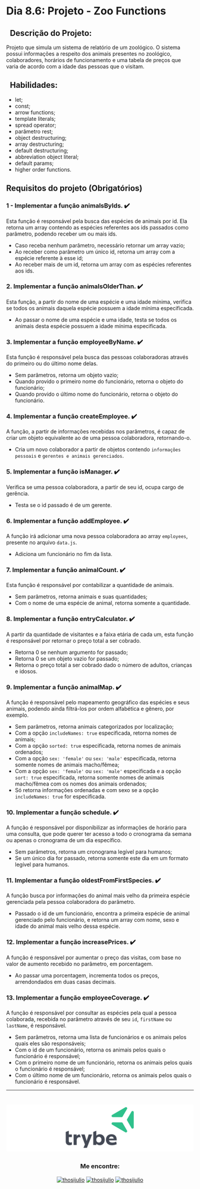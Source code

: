 # Dia 8.6: Projeto - Zoo Functions

## &nbsp; Descrição do Projeto:
Projeto que simula um sistema de relatório de um zoológico. O sistema possui informações a respeito dos animais presentes no zoológico, colaboradores, horários de funcionamento e uma tabela de preços que varia de acordo com a idade das pessoas que o visitam.

## &nbsp; Habilidades:
 * let;
 * const;
 * arrow functions;
 * template literals;
 * spread operator;
 * parâmetro rest;
 * object destructuring;
 * array destructuring;
 * default destructuring;
 * abbreviation object literal;
 * default params;
 * higher order functions.


## Requisitos do projeto (Obrigatórios)

### 1 - Implementar a função animalsByIds. :heavy_check_mark:
Esta função é responsável pela busca das espécies de animais por id. Ela retorna um array contendo as espécies referentes aos ids passados como parâmetro, podendo receber um ou mais ids.
  - Caso receba nenhum parâmetro, necessário retornar um array vazio;
  - Ao receber como parâmetro um único id, retorna um array com a espécie referente à esse id;
  - Ao receber mais de um id, retorna um array com as espécies referentes aos ids.
  
### 2. Implementar a função animalsOlderThan. :heavy_check_mark:
Esta função, a partir do nome de uma espécie e uma idade mínima, verifica se todos os animais daquela espécie possuem a idade mínima especificada.
  - Ao passar o nome de uma espécie e uma idade, testa se todos os animais desta espécie possuem a idade mínima especificada.
  
### 3. Implementar a função employeeByName. :heavy_check_mark:
Esta função é responsável pela busca das pessoas colaboradoras através do primeiro ou do último nome delas.
  - Sem parâmetros, retorna um objeto vazio;
  - Quando provido o primeiro nome do funcionário, retorna o objeto do funcionário;
  - Quando provido o último nome do funcionário, retorna o objeto do funcionário.
  
### 4. Implementar a função createEmployee. :heavy_check_mark:
A função, a partir de informações recebidas nos parâmetros, é capaz de criar um objeto equivalente ao de uma pessoa colaboradora, retornando-o.
  - Cria um novo colaborador a partir de objetos contendo `informações pessoais` e `gerentes e animais gerenciados`.
  
### 5. Implementar a função isManager. :heavy_check_mark:
Verifica se uma pessoa colaboradora, a partir de seu id, ocupa cargo de gerência.
  - Testa se o id passado é de um gerente.

### 6. Implementar a função addEmployee. :heavy_check_mark:
A função irá adicionar uma nova pessoa colaboradora ao array `employees`, presente no arquivo `data.js`.
  - Adiciona um funcionário no fim da lista.

### 7. Implementar a função animalCount. :heavy_check_mark:
Esta função é responsável por contabilizar a quantidade de animais.
  - Sem parâmetros, retorna animais e suas quantidades;
  - Com o nome de uma espécie de animal, retorna somente a quantidade.

### 8. Implementar a função entryCalculator. :heavy_check_mark:
A partir da quantidade de visitantes e a faixa etária de cada um, esta função é responsável por retornar o preço total a ser cobrado.
  - Retorna 0 se nenhum argumento for passado;
  - Retorna 0 se um objeto vazio for passado;
  - Retorna o preço total a ser cobrado dado o número de adultos, crianças e idosos.

### 9. Implementar a função animalMap. :heavy_check_mark:
A função é responsável pelo mapeamento geográfico das espécies e seus animais, podendo ainda filtrá-los por ordem alfabética e gênero, por exemplo.
  - Sem parâmetros, retorna animais categorizados por localização;
  - Com a opção `includeNames: true` especificada, retorna nomes de animais;
  - Com a opção `sorted: true` especificada, retorna nomes de animais ordenados;
  - Com a opção `sex: 'female'` ou `sex: 'male'` especificada, retorna somente nomes de animais macho/fêmea;
  - Com a opção `sex: 'female'` ou `sex: 'male'` especificada e a opção `sort: true` especificada, retorna somente nomes de animais macho/fêmea com os nomes dos animais ordenados;
  - Só retorna informações ordenadas e com sexo se a opção `includeNames: true` for especificada.

### 10. Implementar a função schedule. :heavy_check_mark:
A função é responsável por disponibilizar as informações de horário para uma consulta, que pode querer ter acesso a todo o cronograma da semana ou apenas o cronograma de um dia específico.
  - Sem parâmetros, retorna um cronograma legível para humanos;
  - Se um único dia for passado, retorna somente este dia em um formato legível para humanos.
  
### 11. Implementar a função oldestFromFirstSpecies. :heavy_check_mark:
A função busca por informações do animal mais velho da primeira espécie gerenciada pela pessoa colaboradora do parâmetro.
  - Passado o id de um funcionário, encontra a primeira espécie de animal gerenciado pelo funcionário, e retorna um array com nome, sexo e idade do animal mais velho dessa espécie.

### 12. Implementar a função increasePrices. :heavy_check_mark:
A função é responsável por aumentar o preço das visitas, com base no valor de aumento recebido no parâmetro, em porcentagem.
  - Ao passar uma porcentagem, incrementa todos os preços, arrendondados em duas casas decimais.

### 13. Implementar a função employeeCoverage. :heavy_check_mark:
  A função é responsável por consultar as espécies pela qual a pessoa colaborada, recebida no parâmetro através de seu `id`, `firstName` ou `lastName`, é responsável.
  - Sem parâmetros, retorna uma lista de funcionários e os animais pelos quais eles são responsáveis;
  - Com o id de um funcionário, retorna os animais pelos quais o funcionário é responsável;
  - Com o primeiro nome de um funcionário, retorna os animais pelos quais o funcionário é responsável;
  - Com o último nome de um funcionário, retorna os animais pelos quais o funcionário é responsável.

---

 <h1 align="center">
    <img alt="Trybe" src="https://github.com/thosijulio/trybe-projects/blob/main/trybe-logo.png"/>
</h1>
<h3 align=center>Me encontre:</h3>
<p align=center>
<a href="https://www.linkedin.com/in/thosijulio/" target="blank"><img align="center" src="https://cdn.jsdelivr.net/npm/simple-icons@3.0.1/icons/linkedin.svg" alt="thosijulio" height="20" width="20" /></a>
<a href="https://www.github.com/thosijulio/" target="blank"><img align="center" src="https://cdn.jsdelivr.net/npm/simple-icons@3.0.1/icons/github.svg" alt="thosijulio" height="20" width="20" /></a>
<a href="https://www.instagram.com/thosijulio" target="blank"><img align="center" src="https://cdn.jsdelivr.net/npm/simple-icons@3.0.1/icons/instagram.svg" alt="thosijulio" height="20" width="20" /></a>
</p>
